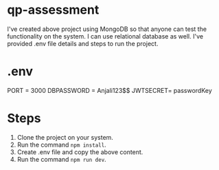 # qp-assessment

I've created above project using MongoDB so that anyone can test the functionality on the system. I can use relational database as well. I've provided .env file details and steps to run the project.

# .env
PORT = 3000
DBPASSWORD = Anjali123$$
JWTSECRET= passwordKey

# Steps 
1. Clone the project on your system.
2. Run the command `npm install`.
3. Create .env file and copy the above content.
4. Run the command `npm run dev`.
